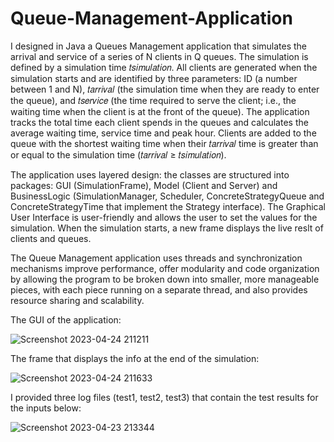 # Queue-Management-Application

I designed in Java a Queues Management application that simulates the arrival and service of a series of N clients in Q queues. The simulation is defined by a simulation time 𝑡𝑠𝑖𝑚𝑢𝑙𝑎𝑡𝑖𝑜𝑛. All clients are generated when the simulation starts and are identified by three parameters: ID (a number between 1 and N), 𝑡𝑎𝑟𝑟𝑖𝑣𝑎𝑙 (the simulation time when they are ready to enter the queue), and 𝑡𝑠𝑒𝑟𝑣𝑖𝑐𝑒 (the time required to serve the client; i.e., the waiting time when the client is at the front of the queue). The application tracks the total time each client spends in the queues and calculates the average waiting time, service time and peak hour. Clients are added to the queue with the shortest waiting time when their 𝑡𝑎𝑟𝑟𝑖𝑣𝑎𝑙 time is greater than or equal to the simulation time (𝑡𝑎𝑟𝑟𝑖𝑣𝑎𝑙 ≥ 𝑡𝑠𝑖𝑚𝑢𝑙𝑎𝑡𝑖𝑜𝑛).

The application uses layered design: the classes are structured into packages: GUI (SimulationFrame), Model (Client and Server) and BusinessLogic (SimulationManager, Scheduler, ConcreteStrategyQueue and ConcreteStrategyTime that implement the Strategy interface). The Graphical User Interface is user-friendly and allows the user to set the values for the simulation. When the simulation starts, a new frame displays the live reslt of clients and queues.

The Queue Management application uses threads and synchronization mechanisms improve performance, offer modularity and code organization by allowing the program to be broken down into smaller, more manageable pieces, with each piece running on a separate thread, and also provides resource sharing and scalability.

The GUI of the application:

![Screenshot 2023-04-24 211211](https://user-images.githubusercontent.com/115418520/234087462-7bb001be-3edf-411a-bc9f-172915777e15.jpg)

The frame that displays the info at the end of the simulation:

![Screenshot 2023-04-24 211633](https://user-images.githubusercontent.com/115418520/234087562-d99759d7-4efa-4887-9417-d1912ce2783e.jpg)


I provided three log files (test1, test2, test3) that contain the test results for the inputs below:

![Screenshot 2023-04-23 213344](https://user-images.githubusercontent.com/115418520/234087895-b636163f-1cad-4a7d-9a43-cb86eb1ad653.jpg)



